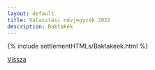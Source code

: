 ```yaml
---
layout: default
title: Választási névjegyzék 2022
description: Baktakék
---
```


{% include settlementHTMLs/Baktakeek.html %}

[Vissza](../)